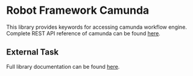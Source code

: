 # Robot Framework Camunda

This library provides keywords for accessing camunda workflow engine. Complete REST API reference of camunda 
can be found [here](https://docs.camunda.org/manual/7.5/reference/rest/).

## External Task

Full library documentation can be found [here](Camunda/ExternalTask/README.md).

